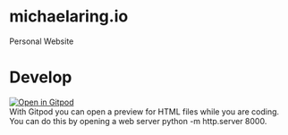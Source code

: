 # michaelaring.io
Personal Website


# Develop
[![Open in Gitpod](https://gitpod.io/button/open-in-gitpod.svg)](https://gitpod.io/#https://github.com/MichaelAring/michaelaring.io/) 
<br>
With Gitpod you can open a preview for HTML files while you are coding. You can do this by opening a web server python -m http.server 8000.

